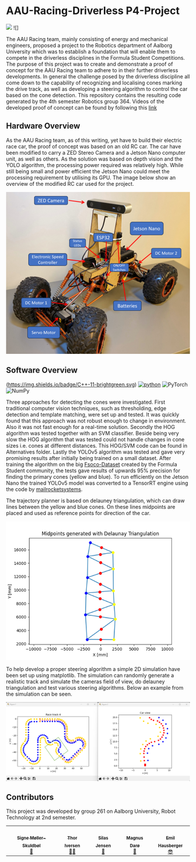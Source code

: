 # AAU-Racing-Driverless P4-Project
<a href="#sec_contributors"><img src="https://img.shields.io/badge/Authors-Group_364-blue.svg"></a> ![]

The AAU Racing team, mainly consisting of energy and mechanical engineers, proposed a project to the
Robotics department of Aalborg University which was to establish a foundation that will enable them to
compete in the driverless disciplines in the Formula Student Competitions. The purpose of this project was to create and demonstrate a proof of concept for the AAU Racing team to adhere to in their further driverless developments. In general the challenge posed by the driverless discipline all come down to the capability of recognizing and localising cones marking the drive track, as well as developing a steering algorithm to control the car based on the cone detection. This repository contains the resulting code generated by the 4th semester Robotics group 364. Videos of the developed proof of concept can be found by following this [link](https://www.youtube.com/playlist?list=PLvF0YaCHe3KkUl1-hWkZ5l_QOGys4rh2i)


## Hardware Overview
As the AAU Racing team, as of this writing, yet have to build their electric race car, the proof of concept was based on an old RC car. The car have been modified to carry a ZED Stereo Camera and a Jetson Nano computer unit, as well as others. As the solution was based on depth vision and the YOLO algorithm, the processing power required was relatively high. While still being small and power efficient the Jetson Nano could meet the processing requirement by utilising its GPU. The image below show an overview of the modified RC car used for the project.

<img src="Images/Labels on car.png" width="640">


## Software Overview
(https://img.shields.io/badge/C++-11-brightgreen.svg) [![python](https://img.shields.io/badge/Python-3.9-3776AB.svg?style=flat&logo=python&logoColor=white)](https://www.python.org) ![PyTorch](https://img.shields.io/badge/PyTorch-%23EE4C2C.svg?style=for-the-badge&logo=PyTorch&logoColor=white) ![NumPy](https://img.shields.io/badge/numpy-%23013243.svg?style=for-the-badge&logo=numpy&logoColor=white)

Three approaches for detecting the cones were investigated. First traditional computer vision techniques, such as thresholding, edge detection and template matching, were set up and tested. It was quickly found that this approach was not robust enough to change in environment. Also it was not fast enough for a real-time solution. Secondly the HOG algorithm was tested together with an SVM classifier. Beside being very slow the HOG algorithm that was tested could not handle changes in cone sizes i.e. cones at different distances. This HOG/SVM code can be found in Alternatives folder. Lastly the YOLOv5 algorithm was tested and gave very promising results after initially being trained on a small dataset. After training the algorithm on the big [Fsoco-Dataset](https://www.fsoco-dataset.com/) created by the Formula Student community, the tests gave results of upwards 95% precision for finding the primary cones (yellow and blue). To run efficiently on the Jetson Nano the trained YOLOv5 model was converted to a TensorRT engine using the code by [mailrocketsystems](https://github.com/mailrocketsystems/JetsonYolov5).

The trajectory planner is based on delauney triangulation, which can draw lines between the yellow and blue cones. On these lines midpoints are placed and used as reference points for direction of the car.

<img src="Images/Midpoints generated with Delaunay Triangulation.png" width="640">

To help develop a proper steering algorithm a simple 2D simulation have been set up using matplotlib. The simulation can randomly generate a realistic track and simulate the cameras field of view, do delauney triangulation and test various steering algorithms. Below an example from the simulation can be seen.

<img src="Images/Race_Sim_illustration_V2.png" width="640">


## Contributors
This project was developed by group 261 on Aalborg University, Robot Technology at 2nd semester.

<section id="sec_contributors">
<table>
  <tr> 
    <td align="center"><a target="_blank" rel="noreferrer noopener" href="https://github.com/signeskuldbol"><img src="https://avatars.githubusercontent.com/u/117270262?v=4" width="100px;" alt=""/><br/><sub><b>Signe Møller-Skuldbøl</b></sub></a></br><a href="gttps://github.com/signeskuldbol" title="">👧</a></td>
    <td align="center"><a target="_blank" rel="noreferrer noopener" href="https://github.com/thor2643"><img src="https://avatars.githubusercontent.com/u/66319719?v=4" width="100px;" alt=""/><br/><sub><b>Thor Iversen</b></sub></a></br><a href="gttps://github.com/thor2643" title="">👨‍🌾</a></td>
    <td align="center"><a target="_blank" rel="noreferrer noopener" href="https://github.com/silasjensen2001"><img src="https://avatars.githubusercontent.com/u/54105795?v=4" width="100px;" alt=""/><br/><sub><b>Silas Jensen</b></sub></a></br><a href="gttps://github.com/silasjensen2001" title="">🤠</a></td>
  <td align="center"><a target="_blank" rel="noreferrer noopener" href="https://github.com/Magnusdar"><img src="https://avatars.githubusercontent.com/u/74591165?v=4" width="100px;" alt=""/><br/><sub><b>Magnus Darø</b></sub></a></br><a href="gttps://github.com/Magnusdar" title="">🐻</a></td>
  <td align="center"><a target="_blank" rel="noreferrer noopener" href="https://github.com/TheRobotSkier"><img src="https://avatars.githubusercontent.com/u/121627019?v=4" width="100px;" alt=""/><br/><sub><b>Emil Hausberger</b></sub></a></br><a href="gttps://github.com/TheRobotSkier" title="">😎</a></td>
  </tr>
</table>




